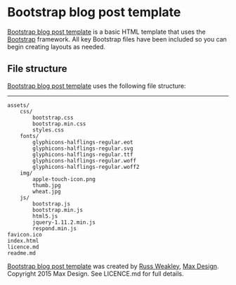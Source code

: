 # Bootstrap blog post template

[Bootstrap blog post template](https://github.com/russmaxdesign/bootstrap-blog-post-template) is a basic HTML template that uses the [Bootstrap](http://getbootstrap.com/)  framework. All key Bootstrap files have been included so you can begin creating layouts as needed.

## File structure

[Bootstrap blog post template](https://github.com/russmaxdesign/bootstrap-blog-post-template) uses the following file structure:

-------------

	assets/
		css/
			bootstrap.css
			bootstrap.min.css
			styles.css
		fonts/
			glyphicons-halflings-regular.eot
			glyphicons-halflings-regular.svg
			glyphicons-halflings-regular.ttf
			glyphicons-halflings-regular.woff
			glyphicons-halflings-regular.woff2
		img/
			apple-touch-icon.png
			thumb.jpg
			wheat.jpg
		js/
			bootstrap.js
			bootstrap.min.js
			html5.js
			jquery-1.11.2.min.js
			respond.min.js
	favicon.ico
	index.html
	licence.md
	readme.md

[Bootstrap blog post template](https://github.com/russmaxdesign/bootstrap-blog-post-template) was created by [Russ Weakley](https://twitter.com/russmaxdesign), [Max Design](http://maxdesign.com.au/). Copyright 2015 Max Design. See LICENCE.md for full details.